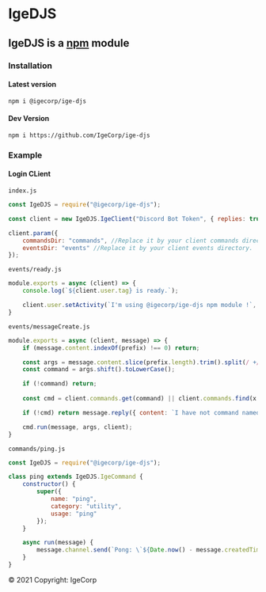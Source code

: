 # IgeDJS

## IgeDJS is a [npm](https://npmjs.com) module

### Installation

#### Latest version

```shell
npm i @igecorp/ige-djs
```

#### Dev Version

```shell
npm i https://github.com/IgeCorp/ige-djs
```

### Example

#### Login CLient

`index.js`

```js
const IgeDJS = require("@igecorp/ige-djs");

const client = new IgeDJS.IgeClient("Discord Bot Token", { replies: true, prefix: "!" }); //Replace "replies: true" by "replies: false" if you don't want any mentions.

client.param({
    commandsDir: "commands", //Replace it by your client commands directory.
    eventsDir: "events" //Replace it by your client events directory.
});
```

`events/ready.js`

```js
module.exports = async (client) => {
    console.log(`${client.user.tag} is ready.`);

    client.user.setActivity(`I'm using @igecorp/ige-djs npm module !`, { type: "PLAYING" });
}
```

`events/messageCreate.js`

```js
module.exports = async (client, message) => {
    if (message.content.indexOf(prefix) !== 0) return;

    const args = message.content.slice(prefix.length).trim().split(/ +/g);
    const command = args.shift().toLowerCase();

    if (!command) return;
    
    const cmd = client.commands.get(command) || client.commands.find(x => x.aliases.includes(command));

    if (!cmd) return message.reply({ content: `I have not command named ${command}.` });

    cmd.run(message, args, client);
}
```

`commands/ping.js`

```js
const IgeDJS = require("@igecorp/ige-djs");

class ping extends IgeDJS.IgeCommand {
    constructor() {
        super({
            name: "ping",
            category: "utility",
            usage: "ping"
        });
    }

    async run(message) {
        message.channel.send(`Pong: \`${Date.now() - message.createdTimestamp}ms\``);
    }
}
```

© 2021 Copyright: IgeCorp
